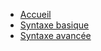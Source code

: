 <!-- docs/fr/_sidebar.md -->

* [Accueil](fr/home.md)
* [Syntaxe basique](fr/syntaxe.md)
* [Syntaxe avancée](fr/advanced.md)
